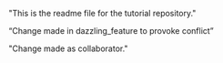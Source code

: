 "This is the readme file for the tutorial repository."


“Change made in dazzling_feature to provoke
conflict”

"Change made as collaborator."
